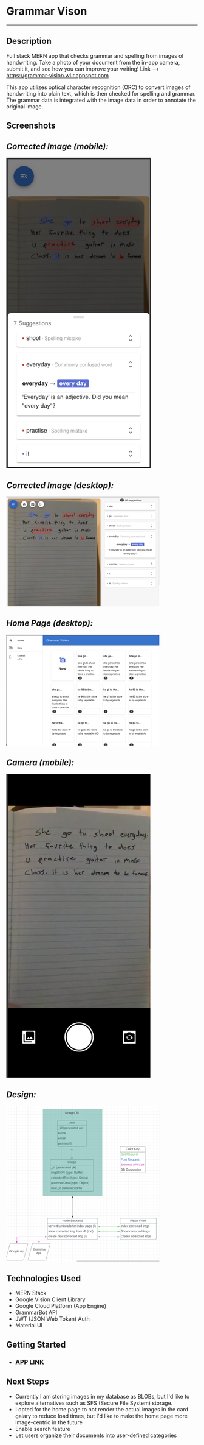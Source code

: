 # Grammar Vison 

---

## Description

Full stack MERN app that checks grammar and spelling from images of handwriting. Take a photo of your document from the in-app camera, submit it, and see how you can improve your writing! Link --> https://grammar-vision.wl.r.appspot.com

This app utilizes optical character recognition (ORC) to convert images of handwriting into plain text, which is then checked for spelling and grammar. The grammar data is integrated with the image data in order to annotate the original image.   

## Screenshots

## _Corrected Image (mobile):_

<img src="./screenshots/gv-hints-mobile.png" width = 380px>

## _Corrected Image (desktop):_

<img src="./screenshots/gv-hints-desktop.png" width=80%> 

## _Home Page (desktop):_

<img src="./screenshots/gv-home.png" width=80%>

## _Camera (mobile):_

<img src="./screenshots/gv-camera-mobile.png" width = 380px>

## _Design:_

<img src="./screenshots/gv-erd.png" width = 80%>

## Technologies Used
- MERN Stack
- Google Vision Client Library
- Google Cloud Platform (App Engine)
- GrammarBot API
- JWT (JSON Web Token) Auth
- Material UI



## Getting Started

 - ### [APP LINK](https://grammar-vision.wl.r.appspot.com/)

   

## Next Steps
- Currently I am storing images in my database as BLOBs, but I'd like to explore alternatives such as SFS (Secure File System) storage. 
- I opted for the home page to not render the actual images in the card galary to reduce load times, but I'd like to make the home page more image-centric in the future
- Enable search feature
- Let users organize their documents into user-defined categories